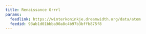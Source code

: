 ```yaml
---
title: Renaissance Grrrl
params:
  feedlink: https://winterkoninkje.dreamwidth.org/data/atom
  feedid: 93ab1d01bbba90a8c4b97b3bffb875f8
---
```

